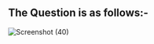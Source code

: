 
## The Question is as follows:-

![Screenshot (40)](https://user-images.githubusercontent.com/44902363/78136129-be709680-7440-11ea-9e3c-d4b4d2b94fc6.png)
